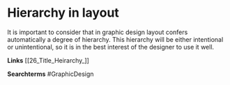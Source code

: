 # Hierarchy in layout
It is  important to consider that in graphic design layout confers automatically a degree of hierarchy. This hierarchy will be either intentional or unintentional, so it is in the best interest of the designer to use it well. 

**Links**
[[26_Title_Heirarchy_]]

**Searchterms**
#GraphicDesign 

